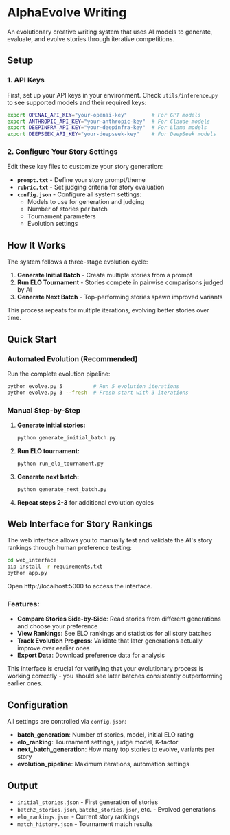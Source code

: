 # AlphaEvolve Writing

An evolutionary creative writing system that uses AI models to generate, evaluate, and evolve stories through iterative competitions.

## Setup

### 1. API Keys
First, set up your API keys in your environment. Check `utils/inference.py` to see supported models and their required keys:

```bash
export OPENAI_API_KEY="your-openai-key"        # For GPT models
export ANTHROPIC_API_KEY="your-anthropic-key"  # For Claude models  
export DEEPINFRA_API_KEY="your-deepinfra-key"  # For Llama models
export DEEPSEEK_API_KEY="your-deepseek-key"    # For DeepSeek models
```

### 2. Configure Your Story Settings
Edit these key files to customize your story generation:

- **`prompt.txt`** - Define your story prompt/theme
- **`rubric.txt`** - Set judging criteria for story evaluation
- **`config.json`** - Configure all system settings:
  - Models to use for generation and judging
  - Number of stories per batch
  - Tournament parameters
  - Evolution settings

## How It Works

The system follows a three-stage evolution cycle:

1. **Generate Initial Batch** - Create multiple stories from a prompt
2. **Run ELO Tournament** - Stories compete in pairwise comparisons judged by AI
3. **Generate Next Batch** - Top-performing stories spawn improved variants

This process repeats for multiple iterations, evolving better stories over time.

## Quick Start

### Automated Evolution (Recommended)

Run the complete evolution pipeline:

```bash
python evolve.py 5          # Run 5 evolution iterations
python evolve.py 3 --fresh  # Fresh start with 3 iterations
```

### Manual Step-by-Step

1. **Generate initial stories:**
   ```bash
   python generate_initial_batch.py
   ```

2. **Run ELO tournament:**
   ```bash
   python run_elo_tournament.py
   ```

3. **Generate next batch:**
   ```bash
   python generate_next_batch.py
   ```

4. **Repeat steps 2-3** for additional evolution cycles

## Web Interface for Story Rankings

The web interface allows you to manually test and validate the AI's story rankings through human preference testing:

```bash
cd web_interface
pip install -r requirements.txt
python app.py
```

Open http://localhost:5000 to access the interface.

### Features:
- **Compare Stories Side-by-Side**: Read stories from different generations and choose your preference
- **View Rankings**: See ELO rankings and statistics for all story batches
- **Track Evolution Progress**: Validate that later generations actually improve over earlier ones
- **Export Data**: Download preference data for analysis

This interface is crucial for verifying that your evolutionary process is working correctly - you should see later batches consistently outperforming earlier ones.

## Configuration

All settings are controlled via `config.json`:

- **batch_generation**: Number of stories, model, initial ELO rating
- **elo_ranking**: Tournament settings, judge model, K-factor
- **next_batch_generation**: How many top stories to evolve, variants per story
- **evolution_pipeline**: Maximum iterations, automation settings

## Output

- `initial_stories.json` - First generation of stories
- `batch2_stories.json`, `batch3_stories.json`, etc. - Evolved generations
- `elo_rankings.json` - Current story rankings
- `match_history.json` - Tournament match results

